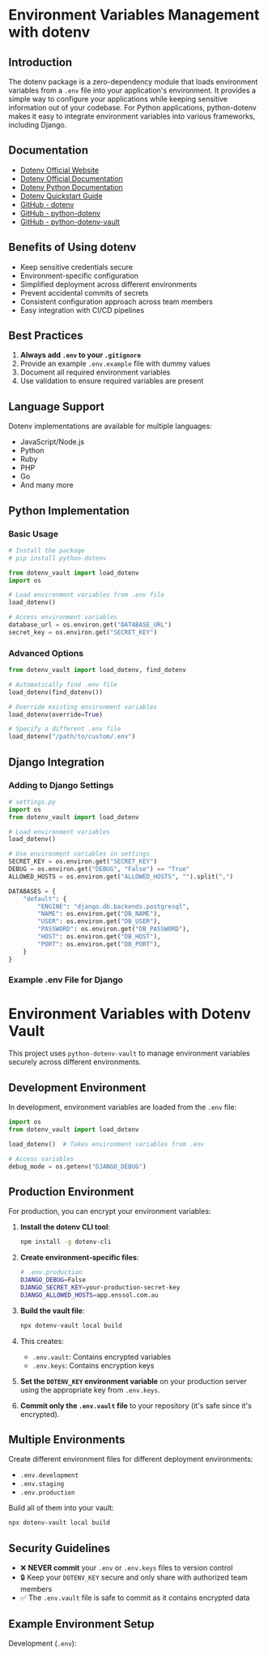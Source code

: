 # Environment Variables Management with dotenv

## Introduction
The dotenv package is a zero-dependency module that loads environment variables from a `.env` file into your application's environment. It provides a simple way to configure your applications while keeping sensitive information out of your codebase. For Python applications, python-dotenv makes it easy to integrate environment variables into various frameworks, including Django.

## Documentation
- [Dotenv Official Website](https://www.dotenv.org/)
- [Dotenv Official Documentation](https://www.dotenv.org/docs/)
- [Dotenv Python Documentation](https://www.dotenv.org/docs/languages/python)
- [Dotenv Quickstart Guide](https://www.dotenv.org/docs/quickstart)
- [GitHub - dotenv](https://github.com/motdotla/dotenv)
- [GitHub - python-dotenv](https://github.com/theskumar/python-dotenv)
- [GitHub - python-dotenv-vault](https://github.com/dotenv-org/python-dotenv-vault)

## Benefits of Using dotenv
- Keep sensitive credentials secure
- Environment-specific configuration
- Simplified deployment across different environments
- Prevent accidental commits of secrets
- Consistent configuration approach across team members
- Easy integration with CI/CD pipelines

## Best Practices
1. **Always add `.env` to your `.gitignore`**
2. Provide an example `.env.example` file with dummy values
3. Document all required environment variables
4. Use validation to ensure required variables are present

## Language Support
Dotenv implementations are available for multiple languages:
- JavaScript/Node.js
- Python
- Ruby
- PHP
- Go
- And many more

## Python Implementation

### Basic Usage
```python
# Install the package
# pip install python-dotenv

from dotenv_vault import load_dotenv
import os

# Load environment variables from .env file
load_dotenv()

# Access environment variables
database_url = os.environ.get("DATABASE_URL")
secret_key = os.environ.get("SECRET_KEY")
```

### Advanced Options
```python
from dotenv_vault import load_dotenv, find_dotenv

# Automatically find .env file
load_dotenv(find_dotenv())

# Override existing environment variables
load_dotenv(override=True)

# Specify a different .env file
load_dotenv("/path/to/custom/.env")
```

## Django Integration

### Adding to Django Settings
```python
# settings.py
import os
from dotenv_vault import load_dotenv

# Load environment variables
load_dotenv()

# Use environment variables in settings
SECRET_KEY = os.environ.get("SECRET_KEY")
DEBUG = os.environ.get("DEBUG", "False") == "True"
ALLOWED_HOSTS = os.environ.get("ALLOWED_HOSTS", "").split(",")

DATABASES = {
    "default": {
        "ENGINE": "django.db.backends.postgresql",
        "NAME": os.environ.get("DB_NAME"),
        "USER": os.environ.get("DB_USER"),
        "PASSWORD": os.environ.get("DB_PASSWORD"),
        "HOST": os.environ.get("DB_HOST"),
        "PORT": os.environ.get("DB_PORT"),
    }
}
```

### Example .env File for Django

# Environment Variables with Dotenv Vault

This project uses `python-dotenv-vault` to manage environment variables securely across different environments.

## Development Environment

In development, environment variables are loaded from the `.env` file:

```python
import os
from dotenv_vault import load_dotenv

load_dotenv()  # Takes environment variables from .env

# Access variables
debug_mode = os.getenv("DJANGO_DEBUG")
```

## Production Environment

For production, you can encrypt your environment variables:

1. **Install the dotenv CLI tool**:
   ```bash
   npm install -g dotenv-cli
   ```

2. **Create environment-specific files**:
   ```bash
   # .env.production
   DJANGO_DEBUG=False
   DJANGO_SECRET_KEY=your-production-secret-key
   DJANGO_ALLOWED_HOSTS=app.enssol.com.au
   ```

3. **Build the vault file**:
   ```bash
   npx dotenv-vault local build
   ```

4. This creates:
   - `.env.vault`: Contains encrypted variables
   - `.env.keys`: Contains encryption keys

5. **Set the `DOTENV_KEY` environment variable** on your production server using the appropriate key from `.env.keys`.

6. **Commit only the `.env.vault` file** to your repository (it's safe since it's encrypted).

## Multiple Environments

Create different environment files for different deployment environments:
- `.env.development`
- `.env.staging`
- `.env.production`

Build all of them into your vault:
```bash
npx dotenv-vault local build
```

## Security Guidelines

- ❌ **NEVER commit** your `.env` or `.env.keys` files to version control
- 🔒 Keep your `DOTENV_KEY` secure and only share with authorized team members
- ✅ The `.env.vault` file is safe to commit as it contains encrypted data

## Example Environment Setup

Development (`.env`):
